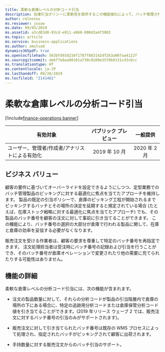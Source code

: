 ```yaml
---
title: 柔軟な倉庫レベルの分析コード引当
description: 在庫引当ポリシーに柔軟性を提供するこの機能強化によって、バッチ管理される製品を販売し WMS 対応オペレーションとしてロジスティクスを実行する企業は、製品に関連付けられた在庫引当階層で禁じられている (“batch-below” と呼ばれるタイプになっている) 場合でも、顧客からの特定のバッチの要求を販売注文に登録できます。
author: relnotes
ms.reviewer: josaw
ms.date: 09/03/2019
ms.assetid: a3cd03d8-93cd-e911-a968-000d3a4f3883
ms.topic: article
ms.service: business-applications
ms.author: omulvad
dynamics365pdf: true
ms.openlocfilehash: 563bfd93d216f1787f883142df263a087aa4122f
ms.sourcegitcommit: de6f7e8aa90101a730c0109e3578b9131cd3c6cc
ms.translationtype: HT
ms.contentlocale: ja-JP
ms.lasthandoff: 09/26/2019
ms.locfileid: "2141461"
---
```

# <a name="flexible-warehouse-level-dimension-reservation"></a>柔軟な倉庫レベルの分析コード引当
[!include[finance-operations banner](../includes/finance-operations.md)]

| 有効対象    |  パブリック プレビュー | 一般提供 | 
| ---------- | :----------: |:----------: |
|ユーザー、管理者/作成者/アナリストによる有効化|2019 年 10 月| 2020 年 2 月|


## <a name="business-value"></a>ビジネス バリュー
<!-- bv start -->
顧客の要件に基づいてオーバーライドを設定できるようにしつつ、定型業務でのバッチ管理製品のピッキングに対する最適化に焦点を当てたアプローチを維持します。 製品の既定の引当ポリシーで、倉庫のピッキング工程が開始されるまでピッキングするバッチとその場所の決定を延期すると規定されている場合 (たとえば、在庫ストック戦略に対する最適化に焦点を当てたアプローチ) でも、その製品のバッチ番号を顧客の注文に対して事前に引き当てることができます。 この機能により、バッチ番号の選択の大部分が倉庫で行われる製品に関して、在庫と倉庫の効率を妥協する必要がなくなります。

販売注文を受ける作業者は、顧客の要求を尊重して特定のバッチ番号を再指定できます。 注文処理担当者は受注時にバッチ番号の記録および引当を行うことができ、そのバッチ番号が倉庫オペレーションで変更されたり他の需要に充てられたりする可能性はありません。

<!-- bv end -->



## <a name="feature-details"></a>機能の詳細
<!--feature detail start -->
柔軟な倉庫レベルの分析コード引当には、次の機能が含まれます。

- 注文の製品数量に対して、それらの分析コードが製品の引当階層内で倉庫の場所の下にある場合に、特定の追跡用分析コードまたは倉庫保管分析コード値を引き当てることができます。(2019 年リリース ウェーブ 2 では、販売注文に対するバッチ番号の引当のみがサポートされます)。

- 販売注文に対して引き当てられたバッチ番号は既存の WMS プロセスによって処理され、指定されたバッチがピッキングされて顧客に出荷されます。

- 手持数量に対する販売注文からのバッチ引当のサポート。


<!--feature detail end -->











